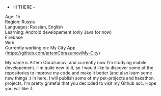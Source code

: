 - HI THERE -

Age: 15 <br/>
Region: Russia <br/>
Languages: Russian, English <br/>
Learning: Android developement (only Java for now) <br/>
          Firebase <br/>
          Web <br/>
Currently working on: My City App <br/>
  (https://github.com/artemObrazumov/My-City) <br/>

My name is Artem Obrazumov, and currently now I'm studying mobile developement.
I-m quite new to it, so I would like to discover some of the repositories to improve my code and make it better (and also learn some new things :)
In here, I will publish some of my pet-projects and hakathon projects.
I'm pretty grateful that you decicded to visit my Github acc. Hope you will like it.

